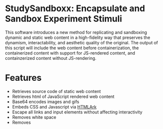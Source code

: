 # StudySandboxx: Encapsulate and Sandbox Experiment Stimuli
This software introduces a new method for replicating and sandboxing dynamic and static web content in a high-fidelity way that preserves the dynamism, interactability, and aesthetic quality of the original. The output of this script will include the web content before containerization, the containerized content with support for JS-rendered content, and containzerized content without JS-rendering.

# Features 
* Retrieves source code of static web content
* Retrieves html of JavaScript rendered web content
* Base64 encodes images and gifs
* Embeds CSS and Javascript via [HTMLArk](https://github.com/BitLooter/htmlark)
* Escape all links and input elements without affecting interactivity
* Removes white space
* Removes <script> and <iframe> tags 
* Removes HTML attributes allowing .ico file requests
* Optional: replace links with specified target addresses

## Requirements
* [ChromeDriver](http://chromedriver.chromium.org/downloads) Version 2.46
    * Must declare the path to the ChromeDriver in contain.py before use
* Windows, MacOS, or Linux 

## Installation
```
sudo apt-get install python3
sudo apt-get install python3-pip
pip3 install HTMLArk
pip3 install selenium
pip3 install argparse
pip3 install beautifulsoup4
pip3 install urllib3
pip3 install pandas
git clone https://github.com/MLHale/study-sandboxx
```
## Getting started
### Configuring Path to web driver
Within the contain.py script, the Chrome Driver needs to be in PATH. On lines 23 and 141, change the following to include the PATH to chomedriver.exe (or linux/mac equivalent)

```cs
webdriver_path = '' #Replace with chrome webdriver path
```

### Basic usage - Single Website
To sandbox, encapsulate, and download a single website simply:

```
python3 contain.py -u [web address of site]
```

Example
```
python3 contain.py -u https://www.facebook.com
```
[Output](docs/basic_usage)
    
### Modifying embedded links in the content
If a single website is being containerized, the web address and (optionally) the link target address will be entered in the command-line.

For containerization as well as transformation of content links:

```
python3 contain.py -u [web address of site] -l [link target address]
```

Example:
```
python3 contain.py -u https://www.facebook.com -l http://www.anothersite.com/
```
[Output](docs/single_modifying_links)  

### Multiple Websites 
If multiple websites are being containerized, the input will be entered via a csv file. The csv not include headers and should be structured as follows:

| website name | URL | optional: link target address |

| facebook | https://www.facebook.com/ | http://www.testingwebsite.com/ |
| ------------- |:-------------:| -----:|
| github | https://github.com/ |
| dropbox | https://www.dropbox.com/home |
 
If the user does not wish the change the target addresses of the content links, the third column will be left blank.

Example:
```
python3 contain.py -i [path-to-csv]
```
[Output](docs/multiple_usage) 

# Testing Study-Sandboxx
For usability purposes, the JS-rendered and static Study-Sandboxx processes can be easily and directly compared against other common techniques researchers use when running studies with websites from the wild. This testing component compares our sandboxing approach against using the live site, saving the website locally using "Save As" with the format "Webpage, HTML Only", and [Grabzit](https://grabz.it/api/) a tool used to capture and convert webpages. 

## Testing Metrics
Each of the containerization techniques are compared using six testing metrics categorized into three groups; fidelity, security, and privacy.

* Fidelity
    * The percent of pixel difference between a screenshot of the origin website and a screenshot of website acquired using each of the content techniques 
    * The total amount of interactive elements within each webpage
* Security
    * The number of running scripts within the browser
    * The number of non-image http requests for third party sources
* Privacy
    * The number of cookies from the origin website
    * The number of running iframes


## Installation
```
npm install request
npm install sleep
npm install pixelmatch
npm install sharp
pip3 install GrabzIt
npm install cli-table
npm install colors
npm install python-shell
```
## Requirements 
In order to run the script, a free account with [Grabzit](https://grabz.it/api/) must be created so an application key and "secret" are generated. The application key and "secret" must be declared in the grabzit.py file.

## Usage
To run the testing script:
```
node compare.js [target webpage]
```
Example: 
```
node compare.js https://www.facebook.com
```

[Output](docs/testing_output/compare_output.png) 

## License 
StudySandboxx is released under the MIT license.

MIT License

Copyright (c) 2019 Gabrielle Wethor, Matt Hale

Permission is hereby granted, free of charge, to any person obtaining a copy
of this software and associated documentation files (the "Software"), to deal
in the Software without restriction, including without limitation the rights
to use, copy, modify, merge, publish, distribute, sublicense, and/or sell
copies of the Software, and to permit persons to whom the Software is
furnished to do so, subject to the following conditions:

The above copyright notice and this permission notice shall be included in all
copies or substantial portions of the Software.

THE SOFTWARE IS PROVIDED "AS IS", WITHOUT WARRANTY OF ANY KIND, EXPRESS OR
IMPLIED, INCLUDING BUT NOT LIMITED TO THE WARRANTIES OF MERCHANTABILITY,
FITNESS FOR A PARTICULAR PURPOSE AND NONINFRINGEMENT. IN NO EVENT SHALL THE
AUTHORS OR COPYRIGHT HOLDERS BE LIABLE FOR ANY CLAIM, DAMAGES OR OTHER
LIABILITY, WHETHER IN AN ACTION OF CONTRACT, TORT OR OTHERWISE, ARISING FROM,
OUT OF OR IN CONNECTION WITH THE SOFTWARE OR THE USE OR OTHER DEALINGS IN THE
SOFTWARE.
